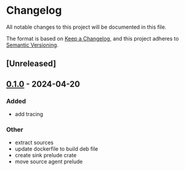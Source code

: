 # Changelog
All notable changes to this project will be documented in this file.

The format is based on [Keep a Changelog](https://keepachangelog.com/en/1.0.0/),
and this project adheres to [Semantic Versioning](https://semver.org/spec/v2.0.0.html).

## [Unreleased]

## [0.1.0](https://github.com/jdrouet/mini-agent/releases/tag/mini-agent-source-prelude-v0.1.0) - 2024-04-20

### Added
- add tracing

### Other
- extract sources
- update dockerfile to build deb file
- create sink prelude crate
- move source agent prelude
